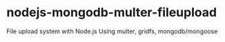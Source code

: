 # nodejs-mongodb-multer-fileupload
File upload system with Node.js
Using multer, gridfs, mongodb/mongoose
